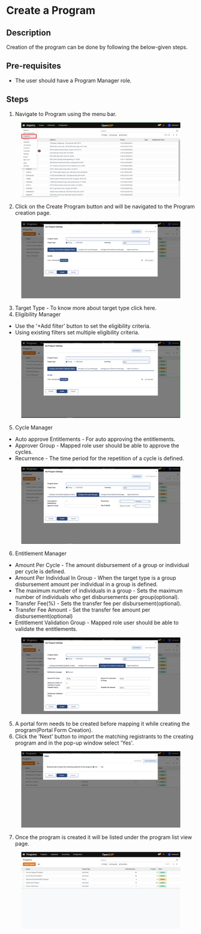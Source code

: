 # Create a Program

## Description&#x20;

Creation of the program can be done by following the below-given steps.

## Pre-requisites

* The user should have a Program Manager role.

## Steps

1. Navigate to Program using the menu bar.

<figure><img src="../../../.gitbook/assets/programs.png" alt=""><figcaption></figcaption></figure>

2. Click on the Create Program button and will be navigated to the Program creation page.

<figure><img src="../../../.gitbook/assets/program-creation-page.png" alt=""><figcaption></figcaption></figure>

3. Target Type - To know more about target type click here.
4. Eligibility Manager&#x20;

* Use the '+Add filter' button to set the eligibility criteria.
* Using existing filters set multiple eligibility criteria.

<figure><img src="../../../.gitbook/assets/Eligibility-criteria.png" alt=""><figcaption></figcaption></figure>

5. Cycle Manager

* Auto approve Entitlements - For auto approving the entitlements.
* Approver Group -  Mapped role user should be able to approve the cycles.
* Recurrence - The time period for the repetition of a cycle is defined.

<figure><img src="../../../.gitbook/assets/cycle-manager.png" alt=""><figcaption></figcaption></figure>

6. Entitlement Manager

* Amount Per Cycle - The amount disbursement of a group or individual per cycle is defined.&#x20;
* Amount Per Individual In Group - When the target type is a group disbursement amount per individual in a group is defined.
* The maximum number of individuals in a group - Sets the maximum number of individuals who get disbursements per group(optional).
* Transfer Fee(%) - Sets the transfer fee per disbursement(optional).
* Transfer Fee Amount - Set the transfer fee amount per disbursement(optional)
* Entitlement Validation Group - Mapped role user should be able to validate the entitlements.&#x20;

<figure><img src="../../../.gitbook/assets/entitlement-manager.png" alt=""><figcaption></figcaption></figure>

5. A portal form needs to be created before mapping it while creating the program(Portal Form Creation).
6. Click the 'Next' button to import the matching registrants to the creating program and in the pop-up window select 'Yes'.

<figure><img src="../../../.gitbook/assets/maching-registrants.png" alt=""><figcaption></figcaption></figure>

7. Once the program is created it will be listed under the program list view page.

<figure><img src="../../../.gitbook/assets/program-list-view-page.png" alt=""><figcaption></figcaption></figure>

